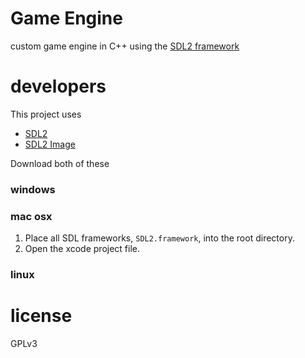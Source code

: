# Game Engine

custom game engine in C++ using the [SDL2 framework](https://www.libsdl.org/)

# developers

This project uses

- [SDL2](https://github.com/libsdl-org/SDL/releases)
- [SDL2 Image](https://github.com/libsdl-org/SDL_image/releases)

Download both of these

### windows

### mac osx

1. Place all SDL frameworks, `SDL2.framework`, into the root directory.
2. Open the xcode project file.

### linux

# license

GPLv3
